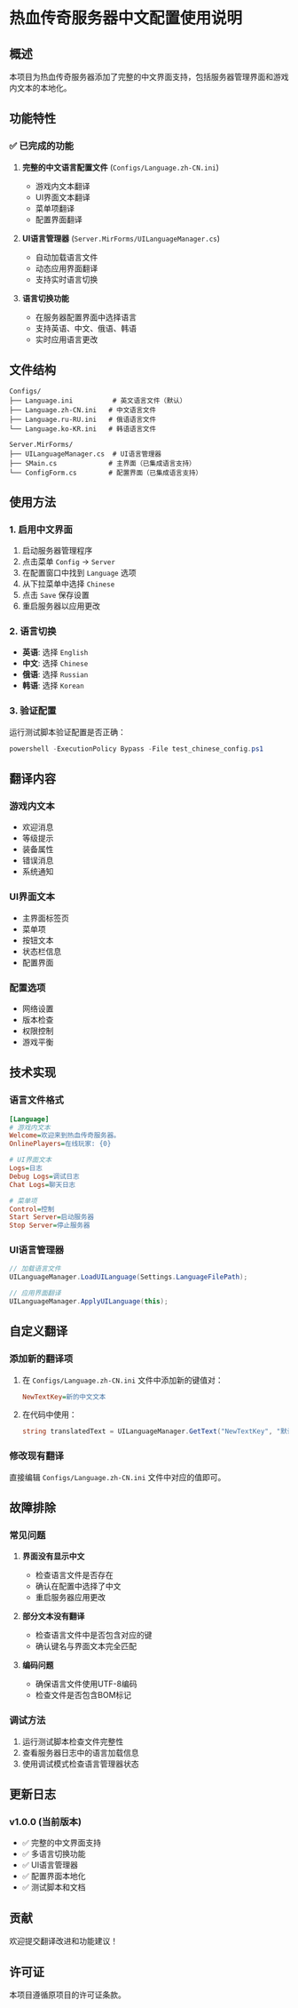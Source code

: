 # 热血传奇服务器中文配置使用说明

## 概述

本项目为热血传奇服务器添加了完整的中文界面支持，包括服务器管理界面和游戏内文本的本地化。

## 功能特性

### ✅ 已完成的功能

1. **完整的中文语言配置文件** (`Configs/Language.zh-CN.ini`)
   - 游戏内文本翻译
   - UI界面文本翻译
   - 菜单项翻译
   - 配置界面翻译

2. **UI语言管理器** (`Server.MirForms/UILanguageManager.cs`)
   - 自动加载语言文件
   - 动态应用界面翻译
   - 支持实时语言切换

3. **语言切换功能**
   - 在服务器配置界面中选择语言
   - 支持英语、中文、俄语、韩语
   - 实时应用语言更改

## 文件结构

```
Configs/
├── Language.ini          # 英文语言文件（默认）
├── Language.zh-CN.ini   # 中文语言文件
├── Language.ru-RU.ini   # 俄语语言文件
└── Language.ko-KR.ini   # 韩语语言文件

Server.MirForms/
├── UILanguageManager.cs  # UI语言管理器
├── SMain.cs             # 主界面（已集成语言支持）
└── ConfigForm.cs        # 配置界面（已集成语言支持）
```

## 使用方法

### 1. 启用中文界面

1. 启动服务器管理程序
2. 点击菜单 `Config` → `Server`
3. 在配置窗口中找到 `Language` 选项
4. 从下拉菜单中选择 `Chinese`
5. 点击 `Save` 保存设置
6. 重启服务器以应用更改

### 2. 语言切换

- **英语**: 选择 `English`
- **中文**: 选择 `Chinese`
- **俄语**: 选择 `Russian`
- **韩语**: 选择 `Korean`

### 3. 验证配置

运行测试脚本验证配置是否正确：

```powershell
powershell -ExecutionPolicy Bypass -File test_chinese_config.ps1
```

## 翻译内容

### 游戏内文本
- 欢迎消息
- 等级提示
- 装备属性
- 错误消息
- 系统通知

### UI界面文本
- 主界面标签页
- 菜单项
- 按钮文本
- 状态栏信息
- 配置界面

### 配置选项
- 网络设置
- 版本检查
- 权限控制
- 游戏平衡

## 技术实现

### 语言文件格式

```ini
[Language]
# 游戏内文本
Welcome=欢迎来到热血传奇服务器。
OnlinePlayers=在线玩家: {0}

# UI界面文本
Logs=日志
Debug Logs=调试日志
Chat Logs=聊天日志

# 菜单项
Control=控制
Start Server=启动服务器
Stop Server=停止服务器
```

### UI语言管理器

```csharp
// 加载语言文件
UILanguageManager.LoadUILanguage(Settings.LanguageFilePath);

// 应用界面翻译
UILanguageManager.ApplyUILanguage(this);
```

## 自定义翻译

### 添加新的翻译项

1. 在 `Configs/Language.zh-CN.ini` 文件中添加新的键值对：
   ```ini
   NewTextKey=新的中文文本
   ```

2. 在代码中使用：
   ```csharp
   string translatedText = UILanguageManager.GetText("NewTextKey", "默认文本");
   ```

### 修改现有翻译

直接编辑 `Configs/Language.zh-CN.ini` 文件中对应的值即可。

## 故障排除

### 常见问题

1. **界面没有显示中文**
   - 检查语言文件是否存在
   - 确认在配置中选择了中文
   - 重启服务器应用更改

2. **部分文本没有翻译**
   - 检查语言文件中是否包含对应的键
   - 确认键名与界面文本完全匹配

3. **编码问题**
   - 确保语言文件使用UTF-8编码
   - 检查文件是否包含BOM标记

### 调试方法

1. 运行测试脚本检查文件完整性
2. 查看服务器日志中的语言加载信息
3. 使用调试模式检查语言管理器状态

## 更新日志

### v1.0.0 (当前版本)
- ✅ 完整的中文界面支持
- ✅ 多语言切换功能
- ✅ UI语言管理器
- ✅ 配置界面本地化
- ✅ 测试脚本和文档

## 贡献

欢迎提交翻译改进和功能建议！

## 许可证

本项目遵循原项目的许可证条款。 